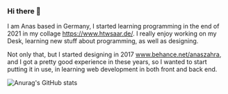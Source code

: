 ### Hi there 👋

I am Anas based in Germany, I started learning programming in the end of 2021 in my collage https://www.htwsaar.de/. I really enjoy working on my Desk, learning new stuff about programming, as well as designing.

Not only that, but I started designing in 2017 www.behance.net/anaszahra, and I got a pretty good experience in these years, so I wanted to start putting it in use, in learning web development in both front and back end.




![Anurag's GitHub stats](https://github-readme-stats.vercel.app/api?username=AnasZahra&show_icons=true&theme=radical)

